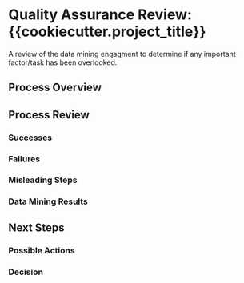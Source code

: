# Quality Assurance Review: {{cookiecutter.project_title}}

A review of the data mining engagment to determine if any important factor/task has been overlooked.

## Process Overview

## Process Review

### Successes

### Failures

### Misleading Steps

### Data Mining Results

## Next Steps

### Possible Actions

### Decision